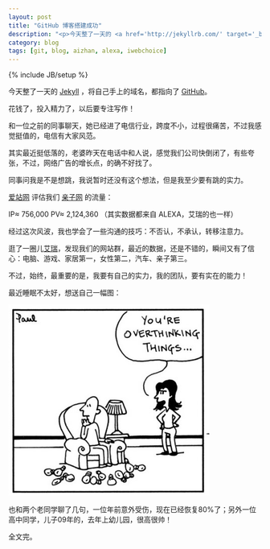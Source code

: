 ```yaml
---
layout: post
title: "GitHub 博客搭建成功"
description: "<p>今天整了一天的 <a href='http://jekyllrb.com/' target='_blank'>Jekyll</a> ，将自己手上的域名，都指向了 <a href='https://github.com/mojombo/jekyll' target='_blank'>GitHub</a>。</p><p>花钱了，投入精力了，以后要专注写作！</p><p>和一位之前的同事聊天，她已经进了电信行业，跨度不小，过程很痛苦，不过我感觉挺值的，电信有大家风范。</p><p>其实最近挺低落的，老婆昨天在电话中和人说，感觉我们公司快倒闭了，有些夸张，不过，网络广告的增长点，的确不好找了。</p><p>同事问我是不是想跳，我说暂时还没有这个想法，但是我至少要有跳的实力。</p>"
category: blog
tags: [git, blog, aizhan, alexa, iwebchoice]
---
```

{% include JB/setup %}

今天整了一天的 [Jekyll](http://jekyllrb.com/) ，将自己手上的域名，都指向了 [GitHub](https://github.com/mojombo/jekyll)。

花钱了，投入精力了，以后要专注写作！

和一位之前的同事聊天，她已经进了电信行业，跨度不小，过程很痛苦，不过我感觉挺值的，电信有大家风范。

其实最近挺低落的，老婆昨天在电话中和人说，感觉我们公司快倒闭了，有些夸张，不过，网络广告的增长点，的确不好找了。

同事问我是不是想跳，我说暂时还没有这个想法，但是我至少要有跳的实力。

[爱站网](http://www.aizhan.com) 评估我们 [亲子网](http://www.pcbaby.com.cn) 的流量：

IP≈ 756,000 PV≈ 2,124,360 （其实数据都来自 ALEXA，艾瑞的也一样）

经过这次风波，我也学会了一些沟通的技巧：不否认，不承认，转移注意力。

逛了一圈儿[艾瑞](http://www.iwebchoice.com/Html/Class_34.shtml)，发现我们的网站群，最近的数据，还是不错的，瞬间又有了信心：电脑、游戏、家居第一，女性第二，汽车、亲子第三。

不过，始终，最重要的是，我要有自己的实力，我的团队，要有实在的能力！

最近睡眠不太好，想送自己一幅图：

![您想多了](/assets/images/2013/01/think-more.jpeg)

也和两个老同学聊了几句，一位年前意外受伤，现在已经恢复80%了；另外一位高中同学，儿子09年的，去年上幼儿园，很高很帅！

全文完。


